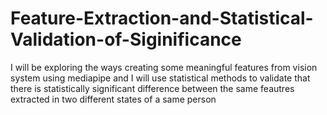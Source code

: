 # Feature-Extraction-and-Statistical-Validation-of-Siginificance
I will be exploring the ways creating some meaningful features from vision system using mediapipe and I will use statistical methods to validate that there is statistically significant difference between the same feautres extracted in two different states of a same person
